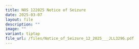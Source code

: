 ```yaml
---
title: NOS 122025 Notice of Seizure
date: 2025-03-07
layout: file
description: ""
image: ""
variant: tiptap
file_url: /files/Notice_of_Seizure_12_2025___JLL3296.pdf
---
```

